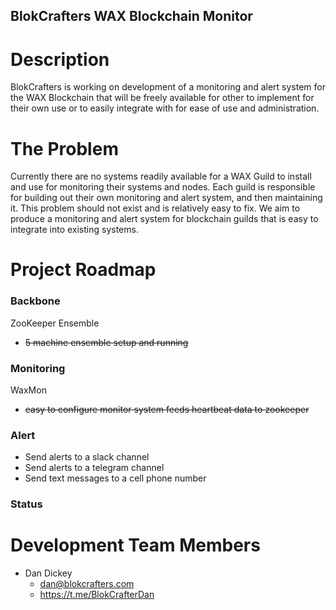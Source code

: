 <h2>BlokCrafters WAX Blockchain Monitor</h2>

<h1>Description</h1>
BlokCrafters is working on development of a monitoring and alert system for the WAX Blockchain
that will be freely available for other to implement for their own use or to easily integrate
with for ease of use and administration.

<h1>The Problem</h1>
Currently there are no systems readily available for a WAX Guild to install and use for
monitoring their systems and nodes.  Each guild is responsible for building out their own
monitoring and alert system, and then maintaining it.  This problem should not exist and
is relatively easy to fix.  We aim to produce a monitoring and alert system for blockchain
guilds that is easy to integrate into existing systems.

<h1>Project Roadmap</h1>

<h3>Backbone</h3>

ZooKeeper Ensemble

* ~~5 machine ensemble setup and running~~

<h3>Monitoring</h3>

WaxMon

* ~~easy to configure monitor system feeds heartbeat data to zookeeper~~

<h3>Alert</h3>

* Send alerts to a slack channel
* Send alerts to a telegram channel
* Send text messages to a cell phone number

<h3>Status</h3>

<h1>Development Team Members</h1>

* Dan Dickey
  * dan@blokcrafters.com
  * https://t.me/BlokCrafterDan
